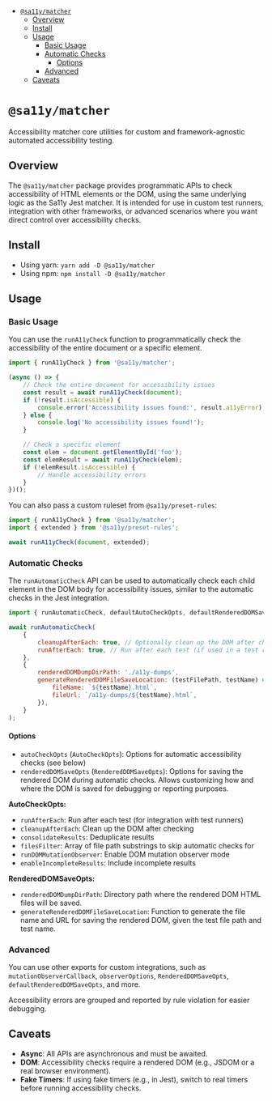 <!-- START doctoc generated TOC please keep comment here to allow auto update -->
<!-- DON'T EDIT THIS SECTION, INSTEAD RE-RUN doctoc TO UPDATE -->

- [`@sa11y/matcher`](#sa11ymatcher)
  - [Overview](#overview)
  - [Install](#install)
  - [Usage](#usage)
    - [Basic Usage](#basic-usage)
    - [Automatic Checks](#automatic-checks)
      - [Options](#options)
    - [Advanced](#advanced)
  - [Caveats](#caveats)

<!-- END doctoc generated TOC please keep comment here to allow auto update -->

# `@sa11y/matcher`

Accessibility matcher core utilities for custom and framework-agnostic automated accessibility testing.

## Overview

The `@sa11y/matcher` package provides programmatic APIs to check accessibility of HTML elements or the DOM, using the same underlying logic as the Sa11y Jest matcher. It is intended for use in custom test runners, integration with other frameworks, or advanced scenarios where you want direct control over accessibility checks.

## Install

-   Using yarn: `yarn add -D @sa11y/matcher`
-   Using npm: `npm install -D @sa11y/matcher`

## Usage

### Basic Usage

You can use the `runA11yCheck` function to programmatically check the accessibility of the entire document or a specific element.

```javascript
import { runA11yCheck } from '@sa11y/matcher';

(async () => {
    // Check the entire document for accessibility issues
    const result = await runA11yCheck(document);
    if (!result.isAccessible) {
        console.error('Accessibility issues found:', result.a11yError);
    } else {
        console.log('No accessibility issues found!');
    }

    // Check a specific element
    const elem = document.getElementById('foo');
    const elemResult = await runA11yCheck(elem);
    if (!elemResult.isAccessible) {
        // Handle accessibility errors
    }
})();
```

You can also pass a custom ruleset from `@sa11y/preset-rules`:

```javascript
import { runA11yCheck } from '@sa11y/matcher';
import { extended } from '@sa11y/preset-rules';

await runA11yCheck(document, extended);
```

### Automatic Checks

The `runAutomaticCheck` API can be used to automatically check each child element in the DOM body for accessibility issues, similar to the automatic checks in the Jest integration.

```javascript
import { runAutomaticCheck, defaultAutoCheckOpts, defaultRenderedDOMSaveOpts } from '@sa11y/matcher';

await runAutomaticCheck(
    {
        cleanupAfterEach: true, // Optionally clean up the DOM after checking
        runAfterEach: true, // Run after each test (if used in a test runner)
    },
    {
        renderedDOMDumpDirPath: './a11y-dumps',
        generateRenderedDOMFileSaveLocation: (testFilePath, testName) => ({
            fileName: `${testName}.html`,
            fileUrl: `/a11y-dumps/${testName}.html`,
        }),
    }
);
```

#### Options

-   `autoCheckOpts` (`AutoCheckOpts`): Options for automatic accessibility checks (see below)
-   `renderedDOMSaveOpts` (`RenderedDOMSaveOpts`): Options for saving the rendered DOM during automatic checks. Allows customizing how and where the DOM is saved for debugging or reporting purposes.

**AutoCheckOpts:**

-   `runAfterEach`: Run after each test (for integration with test runners)
-   `cleanupAfterEach`: Clean up the DOM after checking
-   `consolidateResults`: Deduplicate results
-   `filesFilter`: Array of file path substrings to skip automatic checks for
-   `runDOMMutationObserver`: Enable DOM mutation observer mode
-   `enableIncompleteResults`: Include incomplete results

**RenderedDOMSaveOpts:**

-   `renderedDOMDumpDirPath`: Directory path where the rendered DOM HTML files will be saved.
-   `generateRenderedDOMFileSaveLocation`: Function to generate the file name and URL for saving the rendered DOM, given the test file path and test name.

### Advanced

You can use other exports for custom integrations, such as `mutationObserverCallback`, `observerOptions`, `RenderedDOMSaveOpts`, `defaultRenderedDOMSaveOpts`, and more.

Accessibility errors are grouped and reported by rule violation for easier debugging.

## Caveats

-   **Async**: All APIs are asynchronous and must be awaited.
-   **DOM**: Accessibility checks require a rendered DOM (e.g., JSDOM or a real browser environment).
-   **Fake Timers**: If using fake timers (e.g., in Jest), switch to real timers before running accessibility checks.
